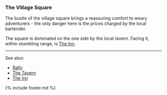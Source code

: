 ### The Village Square
The bustle of the village square brings a reassuring comfort to weary adventurers - the only danger here is the
  prices charged by the local bartender.

The square is dominated on the one side by the local tavern. Facing it, within stumbling range, is [The Inn](../inn/index.md).

---

See also:
 - [Rally](rally.md)
 - [The Tavern](../tavern/index.md)
 - [The Inn](../inn/index.md)

{% include footer.md %}